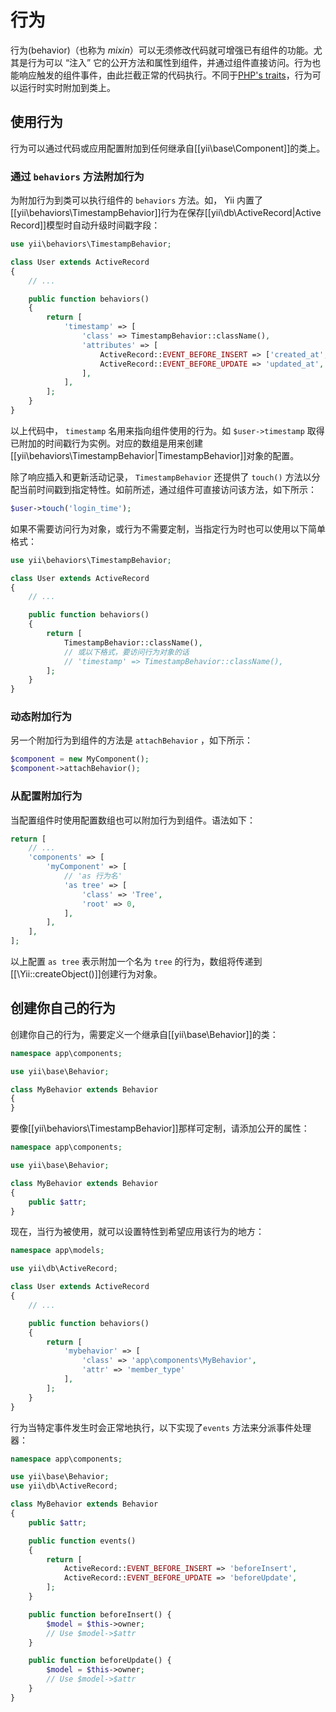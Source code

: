 行为
=========

行为(behavior)（也称为 *mixin*）可以无须修改代码就可增强已有组件的功能。尤其是行为可以 “注入” 它的公开方法和属性到组件，并通过组件直接访问。行为也能响应触发的组件事件，由此拦截正常的代码执行。不同于[PHP's traits](http://www.php.net/traits)，行为可以运行时实时附加到类上。


使用行为
---------------

行为可以通过代码或应用配置附加到任何继承自[[yii\base\Component]]的类上。

### 通过 `behaviors` 方法附加行为

为附加行为到类可以执行组件的 `behaviors` 方法。如， Yii 内置了[[yii\behaviors\TimestampBehavior]]行为在保存[[yii\db\ActiveRecord|Active Record]]模型时自动升级时间戳字段：

```php
use yii\behaviors\TimestampBehavior;

class User extends ActiveRecord
{
    // ...

    public function behaviors()
    {
        return [
            'timestamp' => [
                'class' => TimestampBehavior::className(),
                'attributes' => [
                    ActiveRecord::EVENT_BEFORE_INSERT => ['created_at', 'updated_at'],
                    ActiveRecord::EVENT_BEFORE_UPDATE => 'updated_at',
                ],
            ],
        ];
    }
}
```

以上代码中， `timestamp` 名用来指向组件使用的行为。如 `$user->timestamp` 取得已附加的时间戳行为实例。对应的数组是用来创建[[yii\behaviors\TimestampBehavior|TimestampBehavior]]对象的配置。

除了响应插入和更新活动记录， `TimestampBehavior` 还提供了 `touch()` 方法以分配当前时间戳到指定特性。如前所述，通过组件可直接访问该方法，如下所示：

```php
$user->touch('login_time');
```

如果不需要访问行为对象，或行为不需要定制，当指定行为时也可以使用以下简单格式：

```php
use yii\behaviors\TimestampBehavior;

class User extends ActiveRecord
{
    // ...

    public function behaviors()
    {
        return [
            TimestampBehavior::className(),
            // 或以下格式，要访问行为对象的话
            // 'timestamp' => TimestampBehavior::className(),
        ];
    }
}
```

### 动态附加行为

另一个附加行为到组件的方法是 `attachBehavior` ，如下所示：

```php
$component = new MyComponent();
$component->attachBehavior();
```

### 从配置附加行为

当配置组件时使用配置数组也可以附加行为到组件。语法如下：

```php
return [
    // ...
    'components' => [
        'myComponent' => [
            // 'as 行为名'
            'as tree' => [
                'class' => 'Tree',
                'root' => 0,
            ],
        ],
    ],
];
```

以上配置 `as tree` 表示附加一个名为 `tree` 的行为，数组将传递到[[\Yii::createObject()]]创建行为对象。


创建你自己的行为
---------------------------

创建你自己的行为，需要定义一个继承自[[yii\base\Behavior]]的类：

```php
namespace app\components;

use yii\base\Behavior;

class MyBehavior extends Behavior
{
}
```

要像[[yii\behaviors\TimestampBehavior]]那样可定制，请添加公开的属性：

```php
namespace app\components;

use yii\base\Behavior;

class MyBehavior extends Behavior
{
    public $attr;
}
```

现在，当行为被使用，就可以设置特性到希望应用该行为的地方：

```php
namespace app\models;

use yii\db\ActiveRecord;

class User extends ActiveRecord
{
    // ...

    public function behaviors()
    {
        return [
            'mybehavior' => [
                'class' => 'app\components\MyBehavior',
                'attr' => 'member_type'
            ],
        ];
    }
}
```

行为当特定事件发生时会正常地执行，以下实现了`events` 方法来分派事件处理器：

```php
namespace app\components;

use yii\base\Behavior;
use yii\db\ActiveRecord;

class MyBehavior extends Behavior
{
    public $attr;

    public function events()
    {
        return [
            ActiveRecord::EVENT_BEFORE_INSERT => 'beforeInsert',
            ActiveRecord::EVENT_BEFORE_UPDATE => 'beforeUpdate',
        ];
    }

    public function beforeInsert() {
        $model = $this->owner;
        // Use $model->$attr
    }

    public function beforeUpdate() {
        $model = $this->owner;
        // Use $model->$attr
    }
}
```
